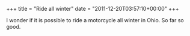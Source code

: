 +++
title = "Ride all winter"
date = "2011-12-20T03:57:10+00:00"
+++

I wonder if it is possible to ride a motorcycle all winter in Ohio.  So far so good.
			